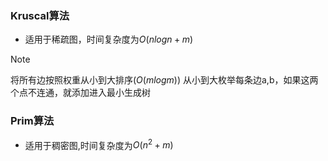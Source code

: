 ### Kruscal算法
* 适用于稀疏图，时间复杂度为$O(nlogn+m)$
> [!Note]
> 将所有边按照权重从小到大排序($O(mlogm)$)
> 从小到大枚举每条边a,b，如果这两个点不连通，就添加进入最小生成树
### Prim算法
* 适用于稠密图,时间复杂度为$O(n^2+m)$
